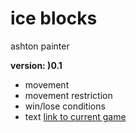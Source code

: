 # ice blocks
ashton painter

**version: )0.1**
* movement
* movement restriction
* win/lose conditions
* text
  [link to current game](https://gd.games/games/dc54700f-25b3-4710-a7b3-75838f777a6a)
